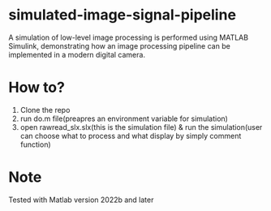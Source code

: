 # simulated-image-signal-pipeline
A simulation of low-level image processing is performed using MATLAB Simulink, demonstrating how an image processing pipeline can be implemented in a modern digital camera.

# How to?
1. Clone the repo
2. run do.m file(preapres an environment variable for simulation)
3. open rawread_slx.slx(this is the simulation file) & run the simulation(user can choose what to process and what display by simply comment function)

# Note
Tested with Matlab version 2022b and later
